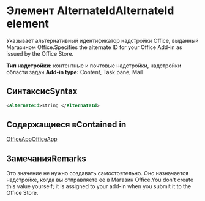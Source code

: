 # <a name="alternateid-element"></a><span data-ttu-id="c0354-101">Элемент AlternateId</span><span class="sxs-lookup"><span data-stu-id="c0354-101">AlternateId element</span></span>

<span data-ttu-id="c0354-102">Указывает альтернативный идентификатор надстройки Office, выданный Магазином Office.</span><span class="sxs-lookup"><span data-stu-id="c0354-102">Specifies the alternate ID for your Office Add-in as issued by the Office Store.</span></span>

<span data-ttu-id="c0354-103">**Тип надстройки:** контентные и почтовые надстройки, надстройки области задач.</span><span class="sxs-lookup"><span data-stu-id="c0354-103">**Add-in type:** Content, Task pane, Mail</span></span>

## <a name="syntax"></a><span data-ttu-id="c0354-104">Синтаксис</span><span class="sxs-lookup"><span data-stu-id="c0354-104">Syntax</span></span>

```XML
<AlternateId>string </AlternateId>
```

## <a name="contained-in"></a><span data-ttu-id="c0354-105">Содержащиеся в</span><span class="sxs-lookup"><span data-stu-id="c0354-105">Contained in</span></span>

[<span data-ttu-id="c0354-106">OfficeApp</span><span class="sxs-lookup"><span data-stu-id="c0354-106">OfficeApp</span></span>](officeapp.md)

## <a name="remarks"></a><span data-ttu-id="c0354-107">Замечания</span><span class="sxs-lookup"><span data-stu-id="c0354-107">Remarks</span></span>

<span data-ttu-id="c0354-108">Это значение не нужно создавать самостоятельно. Оно назначается надстройке, когда вы отправляете ее в Магазин Office.</span><span class="sxs-lookup"><span data-stu-id="c0354-108">You don't create this value yourself; it is assigned to your add-in when you submit it to the Office Store.</span></span>

